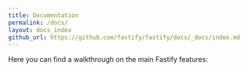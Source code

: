 ```yaml
---
title: Documentation
permalink: /docs/
layout: docs_index
github_url: https://github.com/fastify/fastify/docs/_docs/index.md
---
```


Here you can find a walkthrough on the main Fastify features:
